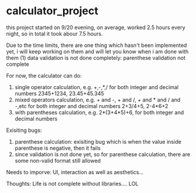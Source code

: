 # calculator_project


this project started on 9/20 evening, on average, worked 2.5 hours every night, so in total it took abour 7.5 hours.

Due to the time limits, there are one thing which hasn't been implemented yet, i will keep working on them 
and will let you know when i am done with them
 (1) data validation is not done completely: parenthese validation not complete 

For now, the calculator can do:
  1. single operator calculation, e.g. +,-,*,/ for both integer and decimal numbers
     2345+1234, 23.45+45.345
  2. mixed operators calculation, e.g. + and -, + and /, + and * and / and -,etc for both integer and decimal numbers
     2+3/4+5, 2-4*6+2
  3. with parentheses calculation, e.g. 2*(3+4*5)+6, for both integer and decimal numbers
    
  
  
Exisiting bugs:
  1. parenthese calculation:  exisiting bug which is when the value inside parenthese is negative, then it fails
  2. since validation is not done yet, so for parenthese calculation, there are some non-valid format still allowed

Needs to imporve:
 UI, interaction as well as aesthetics... 
 
 
Thoughts:
   Life is not complete without libraries.... LOL 
